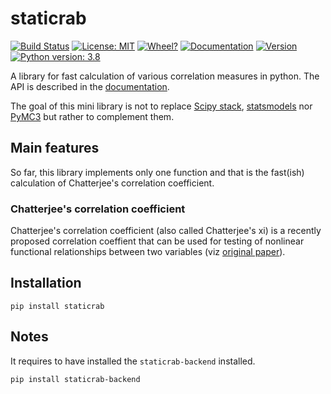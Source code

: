 # staticrab
[![Build Status](https://travis-ci.org/staticrab/staticrab.svg?branch=master)](https://travis-ci.org/staticrab/staticrab)
[![License: MIT](https://img.shields.io/github/license/staticrab/staticrab)](https://opensource.org/licenses/MIT)
[![Wheel?](https://img.shields.io/pypi/wheel/staticrab)](https://pypi.org/project/staticrab/)
[![Documentation](https://img.shields.io/readthedocs/staticrab)](https://staticrab.readthedocs.io/)
[![Version](https://img.shields.io/pypi/v/staticrab)](https://pypi.org/project/staticrab/)
[![Python version: 3.8](https://img.shields.io/pypi/pyversions/staticrab)](https://www.python.org/)

A library for fast calculation of various correlation measures in python. The API is described in the [documentation](https://staticrab.readthedocs.io/).

The goal of this mini library is not to replace [Scipy stack](https://www.scipy.org/), [statsmodels](https://www.statsmodels.org/stable/index.html) nor [PyMC3](https://docs.pymc.io/) but rather to complement them.

## Main features
So far, this library implements only one function and that is the fast(ish) calculation of Chatterjee's correlation coefficient.

### Chatterjee's correlation coefficient
Chatterjee's correlation coefficient (also called Chatterjee's xi) is a recently proposed correlation coeffient that can be used for testing of nonlinear functional relationships between two variables (viz [original paper](https://arxiv.org/abs/1909.10140)).

## Installation
```
pip install staticrab
```

## Notes

It requires to have installed the `staticrab-backend` installed.

```
pip install staticrab-backend
```
